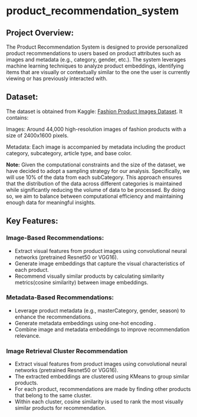 # product_recommendation_system

## Project Overview:
The Product Recommendation System is designed to provide personalized product recommendations to users based on product attributes such as images and metadata (e.g., category, gender, etc.). The system leverages machine learning techniques to analyze product embeddings, identifying items that are visually or contextually similar to the one the user is currently viewing or has previously interacted with.

## Dataset:
The dataset is obtained from Kaggle: [Fashion Product Images Dataset](https://www.kaggle.com/datasets/paramaggarwal/fashion-product-images-dataset). It contains:

Images: Around 44,000 high-resolution images of fashion products with a size of 2400x1600 pixels.

Metadata: Each image is accompanied by metadata including the product category, subcategory, article type, and base color.

**Note:** Given the computational constraints and the size of the dataset, we have decided to adopt a sampling strategy for our analysis. Specifically, we will use 10% of the data from each subCategory. This approach ensures that the distribution of the data across different categories is maintained while significantly reducing the volume of data to be processed. By doing so, we aim to balance between computational efficiency and maintaining enough data for meaningful insights.

## Key Features:
### Image-Based Recommendations:

* Extract visual features from product images using convolutional neural networks (pretrained Resnet50 or VGG16).
* Generate image embeddings that capture the visual characteristics of each product.
* Recommend visually similar products by calculating similarity metrics(cosine similarity) between image embeddings.

### Metadata-Based Recommendations:

* Leverage product metadata (e.g., masterCategory, gender, season) to enhance the recommendations.
* Generate metadata embeddings using one-hot encoding .
* Combine image and metadata embeddings to improve recommendation relevance.

### Image Retrieval Cluster Recommendation

* Extract visual features from product images using convolutional neural networks (pretrained Resnet50 or VGG16).
* The extracted embeddings are clustered using KMeans to group similar products.
* For each product, recommendations are made by finding other products that belong to the same cluster.
* Within each cluster, cosine similarity is used to rank the most visually similar products for recommendation.
